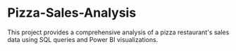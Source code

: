 # Pizza-Sales-Analysis
This project provides a comprehensive analysis of a pizza restaurant's sales data using SQL queries and Power BI visualizations.
